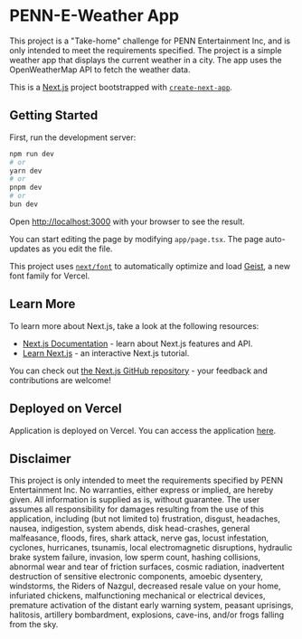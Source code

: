 # PENN-E-Weather App
This project is a "Take-home" challenge for PENN Entertainment Inc, and is only intended to meet the requirements specified. The project is a simple weather app that displays the current weather in a city. The app uses the OpenWeatherMap API to fetch the weather data.

This is a [Next.js](https://nextjs.org) project bootstrapped with [`create-next-app`](https://nextjs.org/docs/app/api-reference/cli/create-next-app).

## Getting Started

First, run the development server:

```bash
npm run dev
# or
yarn dev
# or
pnpm dev
# or
bun dev
```

Open [http://localhost:3000](http://localhost:3000) with your browser to see the result.

You can start editing the page by modifying `app/page.tsx`. The page auto-updates as you edit the file.

This project uses [`next/font`](https://nextjs.org/docs/app/building-your-application/optimizing/fonts) to automatically optimize and load [Geist](https://vercel.com/font), a new font family for Vercel.

## Learn More

To learn more about Next.js, take a look at the following resources:

- [Next.js Documentation](https://nextjs.org/docs) - learn about Next.js features and API.
- [Learn Next.js](https://nextjs.org/learn) - an interactive Next.js tutorial.

You can check out [the Next.js GitHub repository](https://github.com/vercel/next.js) - your feedback and contributions are welcome!

## Deployed on Vercel

Application is deployed on Vercel. You can access the application [here](https://penn-e-weather.vercel.app/).

## Disclaimer

This project is only intended to meet the requirements specified by PENN Entertainment Inc. No warranties, either express or implied, are hereby given. All information is supplied as is, without guarantee. The user assumes all responsibility for damages resulting from the use of this application, including (but not limited to) frustration, disgust, headaches, nausea, indigestion, system abends, disk head-crashes, general malfeasance, floods, fires, shark attack, nerve gas, locust infestation, cyclones, hurricanes, tsunamis, local electromagnetic disruptions, hydraulic brake system failure, invasion, low sperm count, hashing collisions, abnormal wear and tear of friction surfaces, cosmic radiation, inadvertent destruction of sensitive electronic components, amoebic dysentery, windstorms, the Riders of Nazgul, decreased resale value on your home, infuriated chickens, malfunctioning mechanical or electrical devices, premature activation of the distant early warning system, peasant uprisings, halitosis, artillery bombardment, explosions, cave-ins, and/or frogs falling from the sky. 
